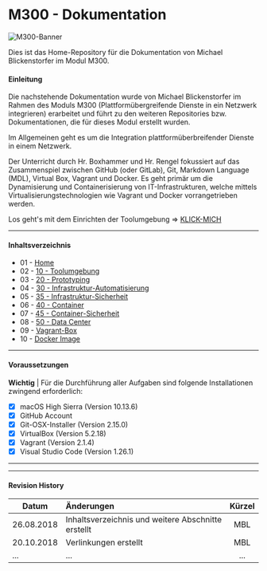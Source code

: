 M300 - Dokumentation
======


![M300-Banner](https://raw.githubusercontent.com/TacoNaco47/M300/master/images/Banner_M300_GitHub-Repository.png)

Dies ist das Home-Repository für die Dokumentation von Michael Blickenstorfer im Modul M300.

#### Einleitung

Die nachstehende Dokumentation wurde von Michael Blickenstorfer im Rahmen des Moduls M300 (Plattformübergreifende Dienste in ein Netzwerk integrieren) erarbeitet und führt zu den weiteren Repositories bzw. Dokumentationen, die für dieses Modul erstellt wurden.

Im Allgemeinen geht es um die Integration plattformüberbreifender Dienste in einem Netzwerk. 

Der Unterricht durch Hr. Boxhammer und Hr. Rengel fokussiert auf das Zusammenspiel zwischen GitHub (oder GitLab), Git, Markdown Language (MDL), Virtual Box, Vagrant und Docker. Es geht primär um die Dynamisierung und Containerisierung von IT-Infrastrukturen, welche mittels Virtualisierungstechnologien wie Vagrant und Docker vorrangetrieben werden.

Los geht's mit dem Einrichten der Toolumgebung ⇒ [KLICK-MICH](https://github.com/TacoNaco47/M300_10_Toolumgebung)

___
#### Inhaltsverzeichnis
* 01 - [Home](https://github.com/TacoNaco47/M300)
* 02 - [10 - Toolumgebung](https://github.com/TacoNaco47/M300_10_Toolumgebung)
* 03 - [20 - Prototyping](https://github.com/TacoNaco47/M300_20_Prototyping)
* 04 - [30 - Infrastruktur-Automatisierung](https://github.com/TacoNaco47/M300_30_Infrastruktur-Automatisierung)
* 05 - [35 - Infrastruktur-Sicherheit](https://github.com/TacoNaco47/M300_35_Infrastruktur-Sicherheit)
* 06 - [40 - Container](https://github.com/TacoNaco47/M300_40_Container)
* 07 - [45 - Container-Sicherheit](https://github.com/TacoNaco47/M300_45_Container-Sicherheit)
* 08 - [50 - Data Center](https://github.com/TacoNaco47/M300_50_Data_Center)
* 09 - [Vagrant-Box](https://github.com/TacoNaco47/M300_Vagrant_Box)
* 10 - [Docker Image](https://github.com/TacoNaco47/M300_Docker_Image)
___


#### Voraussetzungen
**Wichtig** | Für die Durchführung aller Aufgaben sind folgende Installationen zwingend erforderlich:

* [X] macOS High Sierra (Version 10.13.6)
* [X] GitHub Account
* [X] Git-OSX-Installer (Version 2.15.0)
* [X] VirtualBox (Version 5.2.18)
* [X] Vagrant (Version 2.1.4)
* [X] Visual Studio Code (Version 1.26.1)

___
___
#### Revision History

| Datum         | Änderungen                                                                         |  Kürzel  |
| ------------- |:-----------------------------------------------------------------------------------| :------: |
| 26.08.2018    | Inhaltsverzeichnis und weitere Abschnitte erstellt                                 |    MBL   |
| 20.10.2018    | Verlinkungen erstellt                                                              |    MBL   |
|      ...      | ...                                                                                |    ...   |



